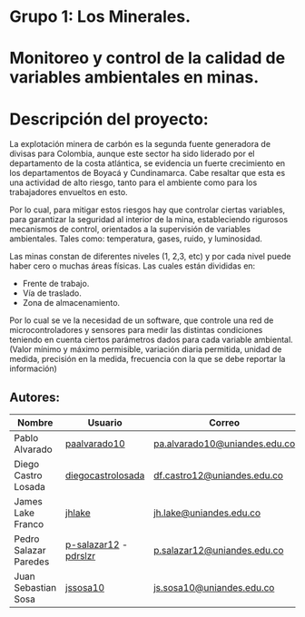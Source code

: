# Grupo 1: Los Minerales. 

# Monitoreo y control de la calidad de variables ambientales en minas. 

# Descripción del proyecto:
La explotación minera de carbón es la segunda fuente generadora de divisas para Colombia, aunque este sector ha sido liderado por el departamento de la costa atlántica, se evidencia un fuerte crecimiento en los departamentos de Boyacá y Cundinamarca. Cabe resaltar que esta es una actividad de alto riesgo, tanto para el ambiente como para los trabajadores envueltos en esto. 

Por lo cual, para mitigar estos riesgos hay que controlar ciertas variables, para garantizar la seguridad al interior de la mina, estableciendo rigurosos mecanismos de control, orientados a la supervisión de variables ambientales. Tales como: temperatura, gases, ruido, y luminosidad.

Las minas constan de diferentes niveles (1, 2,3, etc) y por cada nivel puede haber cero o muchas áreas físicas. Las cuales están divididas en:
* Frente de trabajo.
* Vía de traslado.
* Zona de almacenamiento.

Por lo cual se ve la necesidad de un software, que controle una red de microcontroladores y sensores para medir las distintas condiciones teniendo en cuenta ciertos parámetros dados para cada variable ambiental. (Valor mínimo y máximo permisible,
variación diaria permitida, unidad de medida, precisión en la medida, frecuencia con la que se debe reportar la información)

## Autores:
|Nombre| Usuario |Correo|
-------|---------|---------|
|Pablo Alvarado|[paalvarado10](https://github.com/paalvarado10)|pa.alvarado10@uniandes.edu.co|
|Diego Castro Losada|[diegocastrolosada](https://github.com/diegocastrolosada)|df.castro12@uniandes.edu.co|
|James Lake Franco|[jhlake](https://github.com/jhlake)|jh.lake@uniandes.edu.co|
|Pedro Salazar Paredes|[p-salazar12](https://github.com/p-salazar12) - [pdrslzr](https://github.com/p-salazar12)|p.salazar12@uniandes.edu.co|
|Juan Sebastian Sosa|[jssosa10](https://github.com/jssosa10)|js.sosa10@uniandes.edu.co|



